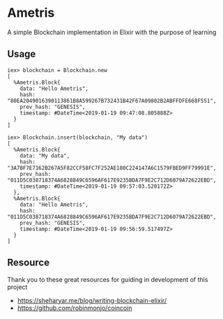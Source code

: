 # Ametris

A simple Blockchain implementation in Elixir with the purpose of learning

## Usage

```iex
iex> blockchain = Blockchain.new
[
  %Ametris.Block{
    data: "Hello Ametris",
    hash: "80EA2049016390113861B8A599267B732431B42F67A09802B2ABFFDFE668F551",
    prev_hash: "GENESIS",
    timestamp: #DateTime<2019-01-19 09:47:08.805888Z>
  }
]

iex> Blockchain.insert(blockchain, "My data")
[
  %Ametris.Block{
    data: "My data",
    hash: "3A7BF7E7162B267A5F82CCF58FC7F252AE180C224147A6C1579FBED9FF79991E",
    prev_hash: "011D5C038718374A6828849C6596AF617E9235BDA7F9E2C712D6079A72622EBD",
    timestamp: #DateTime<2019-01-19 09:57:03.520172Z>
  },
  %Ametris.Block{
    data: "Hello Ametris",
    hash: "011D5C038718374A6828849C6596AF617E9235BDA7F9E2C712D6079A72622EBD",
    prev_hash: "GENESIS",
    timestamp: #DateTime<2019-01-19 09:56:59.517497Z>
  }
]
```

## Resource

Thank you to these great resources for guiding in development of this project

- https://sheharyar.me/blog/writing-blockchain-elixir/
- https://github.com/robinmonjo/coincoin
